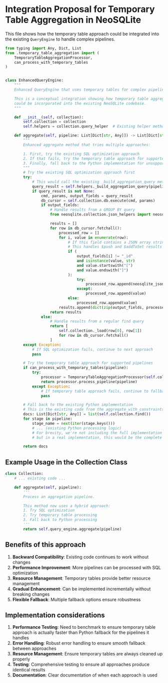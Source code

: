 # Integration Proposal for Temporary Table Aggregation in NeoSQLite

This file shows how the temporary table approach could be integrated into the existing `QueryEngine` to handle complex pipelines.

```python
from typing import Any, Dict, List
from .temporary_table_aggregation import (
    TemporaryTableAggregationProcessor,
    can_process_with_temporary_tables
)


class EnhancedQueryEngine:
    """
    Enhanced QueryEngine that uses temporary tables for complex pipelines.

    This is a conceptual integration showing how temporary table aggregation
    could be incorporated into the existing NeoSQLite codebase.
    """

    def __init__(self, collection):
        self.collection = collection
        self.helpers = collection.query_helper  # Existing helper methods

    def aggregate(self, pipeline: List[Dict[str, Any]]) -> List[Dict[str, Any]]:
        """
        Enhanced aggregate method that tries multiple approaches:

        1. First, try the existing SQL optimization approach
        2. If that fails, try the temporary table approach for supported pipelines
        3. Finally, fall back to the Python implementation for unsupported cases
        """
        # Try the existing SQL optimization approach first
        try:
            # This would call the existing _build_aggregation_query method
            query_result = self.helpers._build_aggregation_query(pipeline)
            if query_result is not None:
                cmd, params, output_fields = query_result
                db_cursor = self.collection.db.execute(cmd, params)
                if output_fields:
                    # Handle results from a GROUP BY query
                    from neosqlite.collection.json_helpers import neosqlite_json_loads

                    results = []
                    for row in db_cursor.fetchall():
                        processed_row = []
                        for i, value in enumerate(row):
                            # If this field contains a JSON array string, parse it
                            # This handles $push and $addToSet results
                            if (
                                output_fields[i] != "_id"
                                and isinstance(value, str)
                                and value.startswith("[")
                                and value.endswith("]")
                            ):
                                try:
                                    processed_row.append(neosqlite_json_loads(value))
                                except:
                                    processed_row.append(value)
                            else:
                                processed_row.append(value)
                        results.append(dict(zip(output_fields, processed_row)))
                    return results
                else:
                    # Handle results from a regular find query
                    return [
                        self.collection._load(row[0], row[1])
                        for row in db_cursor.fetchall()
                    ]
        except Exception:
            # If SQL optimization fails, continue to next approach
            pass

        # Try the temporary table approach for supported pipelines
        if can_process_with_temporary_tables(pipeline):
            try:
                processor = TemporaryTableAggregationProcessor(self.collection)
                return processor.process_pipeline(pipeline)
            except Exception:
                # If temporary table approach fails, continue to fallback
                pass

        # Fall back to the existing Python implementation
        # This is the existing code from the aggregate_with_constraints method
        docs: List[Dict[str, Any]] = list(self.collection.find())
        for stage in pipeline:
            stage_name = next(iter(stage.keys()))
            # ... (existing Python processing logic)
            # For brevity, we're not including the full implementation here
            # but in a real implementation, this would be the complete fallback logic

        return docs
```

## Example Usage in the Collection Class

```python
class Collection:
    # ... existing code ...

    def aggregate(self, pipeline):
        '''
        Process an aggregation pipeline.

        This method now uses a hybrid approach:
        1. Try SQL optimization
        2. Try temporary table processing
        3. Fall back to Python processing
        '''
        return self.query_engine.aggregate(pipeline)
```

## Benefits of this approach

1.  **Backward Compatibility**: Existing code continues to work without changes
2.  **Performance Improvement**: More pipelines can be processed with SQL optimization
3.  **Resource Management**: Temporary tables provide better resource management
4.  **Gradual Enhancement**: Can be implemented incrementally without breaking changes
5.  **Flexible Fallback**: Multiple fallback options ensure robustness

## Implementation considerations

1.  **Performance Testing**: Need to benchmark to ensure temporary table approach is actually faster than Python fallback for the pipelines it handles
2.  **Error Handling**: Robust error handling to ensure smooth fallback between approaches
3.  **Resource Management**: Ensure temporary tables are always cleaned up properly
4.  **Testing**: Comprehensive testing to ensure all approaches produce identical results
5.  **Documentation**: Clear documentation of when each approach is used
